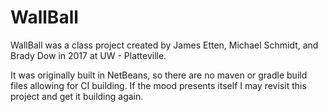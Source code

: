 # WallBall

WallBall was a class project created by James Etten, Michael Schmidt, and
Brady Dow in 2017 at UW - Platteville. 

It was originally built in NetBeans, so there are no maven or gradle build
files allowing for CI building. If the mood presents itself I may revisit
this project and get it building again.

